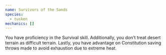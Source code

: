 ```yaml
---
name: Survivors of the Sands
species:
  - tusken
mechanics: []
---
```

You have proficiency in the Survival skill. Additionally, you don’t treat desert terrain as difficult terrain. Lastly, you have advantage on Constitution saving throws made to avoid exhaustion due to extreme heat.
